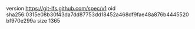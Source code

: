 version https://git-lfs.github.com/spec/v1
oid sha256:0315e08b30f43da7dd87753dd18452a468df9fae48a876b4445520bf970e299a
size 1365
